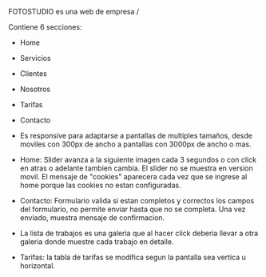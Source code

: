 FOTOSTUDIO es una web de empresa /

Contiene 6 secciones:
- Home
- Servicios
- Clientes
- Nosotros
- Tarifas
- Contacto

- Es responsive para adaptarse a pantallas de multiples tamaños, desde moviles con 300px de ancho
a pantallas con 3000px de ancho o mas.

- Home: Slider avanza a la siguiente imagen cada 3 segundos o con click en atras o adelante tambien cambia.
  El slider no se muestra en version movil.
  El mensaje de "cookies" aparecera cada vez que se ingrese al home porque las cookies no estan configuradas.
  
- Contacto: Formulario valida si estan completos y correctos los campos del formulario, no permite enviar
hasta que no se completa. Una vez enviado, muestra mensaje de confirmacion.

- La lista de trabajos es una galeria que al hacer click deberia llevar a otra galeria donde muestre cada
trabajo en detalle.

- Tarifas: la tabla de tarifas se modifica segun la pantalla sea vertica u horizontal.


